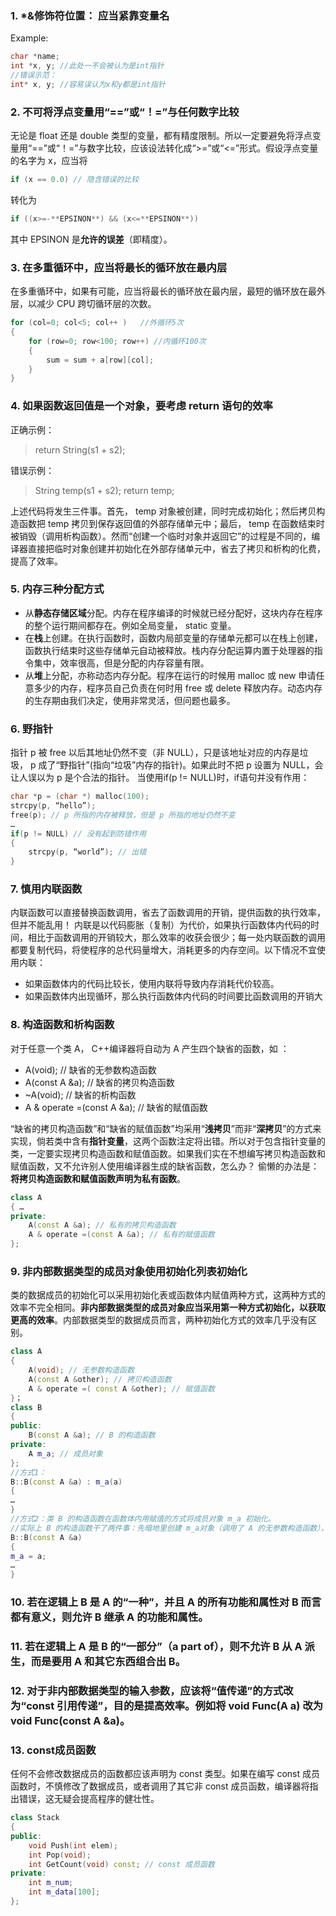 
### 1. *&修饰符位置： 应当紧靠变量名
Example:
```cpp
char *name;
int *x, y; //此处一不会被认为是int指针
//错误示范：
int* x, y; //容易误认为x和y都是int指针
```

### 2. 不可将浮点变量用“==”或“！=”与任何数字比较
无论是 float 还是 double 类型的变量，都有精度限制。所以一定要避免将浮点变量用“==”或“！=”与数字比较，应该设法转化成“>=”或“<=”形式。假设浮点变量的名字为 x，应当将
```cpp
if (x == 0.0) // 隐含错误的比较
```
转化为
```cpp
if ((x>=-**EPSINON**) && (x<=**EPSINON**))
```
其中 EPSINON 是**允许的误差**（即精度）。

### 3. 在多重循环中，应当将最长的循环放在最内层
在多重循环中，如果有可能，应当将最长的循环放在最内层，最短的循环放在最外层，以减少 CPU 跨切循环层的次数。
```cpp
for (col=0; col<5; col++ )   //外循环5次
{
	for (row=0; row<100; row++) //内循环100次
	{
	    sum = sum + a[row][col];
	}
}
```

### 4. 如果函数返回值是一个对象，要考虑 return 语句的效率
正确示例：
> return String(s1 + s2);

错误示例：
> String temp(s1 + s2); return temp;

上述代码将发生三件事。首先， temp 对象被创建，同时完成初始化；然后拷贝构造函数把 temp 拷贝到保存返回值的外部存储单元中；最后， temp 在函数结束时被销毁（调用析构函数）。然而“创建一个临时对象并返回它”的过程是不同的，编译器直接把临时对象创建并初始化在外部存储单元中，省去了拷贝和析构的化费，提高了效率。

### 5. 内存三种分配方式

- 从**静态存储区域**分配。内存在程序编译的时候就已经分配好，这块内存在程序的整个运行期间都存在。例如全局变量， static 变量。
- 在**栈**上创建。在执行函数时，函数内局部变量的存储单元都可以在栈上创建，函数执行结束时这些存储单元自动被释放。栈内存分配运算内置于处理器的指令集中，效率很高，但是分配的内存容量有限。
- 从**堆**上分配，亦称动态内存分配。程序在运行的时候用 malloc 或 new 申请任意多少的内存，程序员自己负责在何时用 free 或 delete 释放内存。动态内存的生存期由我们决定，使用非常灵活，但问题也最多。

### 6. 野指针
指针 p 被 free 以后其地址仍然不变（非 NULL），只是该地址对应的内存是垃圾， p 成了“野指针”(指向“垃圾”内存的指针)。如果此时不把 p 设置为 NULL，会让人误以为 p 是个合法的指针。 当使用if(p != NULL)时，if语句并没有作用：
```cpp
char *p = (char *) malloc(100);
strcpy(p, “hello”);
free(p); // p 所指的内存被释放，但是 p 所指的地址仍然不变
…
if(p != NULL) // 没有起到防错作用
{
	strcpy(p, “world”); // 出错
}
```

### 7. 慎用内联函数
内联函数可以直接替换函数调用，省去了函数调用的开销，提供函数的执行效率，但并不能乱用！ 内联是以代码膨胀（复制）为代价，如果执行函数体内代码的时间，相比于函数调用的开销较大，那么效率的收获会很少；每一处内联函数的调用都要复制代码，将使程序的总代码量增大，消耗更多的内存空间。以下情况不宜使用内联：

- 如果函数体内的代码比较长，使用内联将导致内存消耗代价较高。
- 如果函数体内出现循环，那么执行函数体内代码的时间要比函数调用的开销大

### 8. 构造函数和析构函数
对于任意一个类 A， C++编译器将自动为 A 产生四个缺省的函数，如 ：

- A(void); // 缺省的无参数构造函数
- A(const A &a); // 缺省的拷贝构造函数
- ~A(void); // 缺省的析构函数
- A & operate =(const A &a); // 缺省的赋值函数

“缺省的拷贝构造函数”和“缺省的赋值函数”均采用“**浅拷贝**”而非“**深拷贝**”的方式来实现，倘若类中含有**指针变量**，这两个函数注定将出错。所以对于包含指针变量的类，一定要实现拷贝构造函数和赋值函数。如果我们实在不想编写拷贝构造函数和赋值函数，又不允许别人使用编译器生成的缺省函数，怎么办？ 偷懒的办法是：**将拷贝构造函数和赋值函数声明为私有函数**。
```cpp
class A
{ …
private:
	A(const A &a); // 私有的拷贝构造函数
	A & operate =(const A &a); // 私有的赋值函数
};
```

### 9. 非内部数据类型的成员对象使用初始化列表初始化
类的数据成员的初始化可以采用初始化表或函数体内赋值两种方式，这两种方式的 效率不完全相同。**非内部数据类型的成员对象应当采用第一种方式初始化，以获取更高的效率**。内部数据类型的数据成员而言，两种初始化方式的效率几乎没有区别。
```cpp
class A
{
	A(void); // 无参数构造函数
	A(const A &other); // 拷贝构造函数
	A & operate =( const A &other); // 赋值函数
}；
class B
{
public:
	B(const A &a); // B 的构造函数
private:
	A m_a; // 成员对象
};
//方式1：
B::B(const A &a) : m_a(a)
{
…
}
//方式2：类 B 的构造函数在函数体内用赋值的方式将成员对象 m_a 初始化。
//实际上 B 的构造函数干了两件事：先暗地里创建 m_a对象（调用了 A 的无参数构造函数），再调用类 A 的赋值函数，将参数 a 赋给 m_a。
B::B(const A &a)
{
m_a = a;
…
}
```

### 10. 若在逻辑上 B 是 A 的“**一种**”，并且 A 的所有功能和属性对 B 而言都有意义，则允许 B **继承** A 的功能和属性。

### 11. 若在逻辑上 A 是 B 的“**一部分**”（a part of），则不允许 B 从 A 派生，而是要用 A 和其它东西**组合**出 B。

### 12. 对于非内部数据类型的输入参数，应该将“值传递”的方式改为“const 引用传递”，目的是提高效率。例如将 void Func(A a) 改为 void Func(const A &a)。

### 13. const成员函数
任何不会修改数据成员的函数都应该声明为 const 类型。如果在编写 const 成员函数时，不慎修改了数据成员，或者调用了其它非 const 成员函数，编译器将指出错误，这无疑会提高程序的健壮性。
```cpp
class Stack
{
public:
	void Push(int elem);
	int Pop(void);
	int GetCount(void) const; // const 成员函数
private:
	int m_num;
	int m_data[100];
};
```


